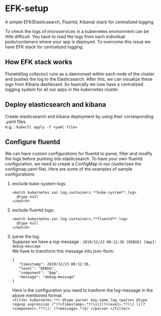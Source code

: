 # EFK-setup
A simple EFK(Elasticsearch, Fluentd, Kibana) stack for centralized logging

To check the logs of microservices in a kubernetes environment can be little difficult. You have to read the logs from each individual
pods/containers where your app is deployed. To overcome this issue we have EFK stack for centralized logging.

## How EFK stack works
Flunetd(log collector) runs as a daemonset within each node of the cluster and pushes the log to the Elasticsearch. After this, we can visualize these logs from Kibana dashboard. So basically we now have a centralized logging system for all our apps in the kubernetes cluster.

## Deploy elasticsearch and kibana
Create elasticsearch and kibana deployment by using their corresponding .yaml files.<br>
e.g. : ```kubectl apply -f <yaml file>```


## Configure fluentd
We can have custom configurations for fluentd to parse, filter and modify the logs before pushing into elasticsearch. To have your own fluentd configuration, we need to create a ConfigMap in our cluster(see the configmap.yaml file). 
Here are some of the examples of sample configurations: <br>
  1. exclude kube-system logs: <br>
       ```
       <match kubernetes.var.log.containers.**kube-system**.log>
         @type null
       </match>
      ```
  2. exclude fluentd logs: <br>
       ```
       <match kubernetes.var.log.containers.**fluentd**.log>
         @type null
       </match>
      ```
  3. parse the log:<br>
     Suppose we have a log-message : ```2019/12/23 00:12:36 [DEBUG] [App]: debug-message``` <br>
     We have to transform this message into json-form: <br>
        ```
        { 
           "timestamp": 2019/12/23 00:12:36,
           "level": "DEBUG",
           "component": "App",
           "message": "debug-message"
        }
        ```
      Here is the configuration you need to tranform the log-message in the above mentioned format: <br>
         ```
         <filter kubernetes.**>
           @type parser
           key_name log
           <parse>
               @type regexp
               expression /^(?<timestamp>.*?)\s\[(?<level>.*?)\] \[(?<component>.*?)\]: (?<message>.*)$/
           </parse>
         </filter>
         ```
